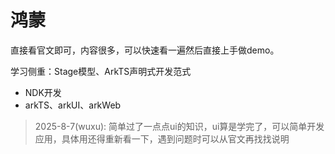 # 鸿蒙

直接看官文即可，内容很多，可以快速看一遍然后直接上手做demo。

学习侧重：Stage模型、ArkTS声明式开发范式

- NDK开发
- arkTS、arkUI、arkWeb

>2025-8-7(wuxu): 简单过了一点点ui的知识，ui算是学完了，可以简单开发应用，具体用还得重新看一下，遇到问题时可以从官文再找找说明
